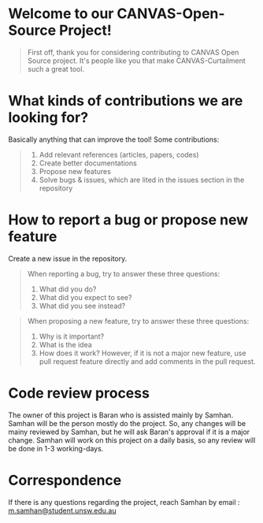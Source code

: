 # Welcome to our CANVAS-Open-Source Project!

>First off, thank you for considering contributing to CANVAS Open Source project. It's people like you that make CANVAS-Curtailment such a great tool.

# What kinds of contributions we are looking for?

Basically anything that can improve the tool! Some contributions:
>1. Add relevant references (articles, papers, codes)
>2. Create better documentations
>3. Propose new features
>4. Solve bugs & issues, which are lited in the issues section in the repository

# How to report a bug or propose new feature
Create a new issue in the repository.
> When reporting a bug, try to answer these three questions:
> 1. What did you do?
> 2. What did you expect to see?
> 3. What did you see instead?

> When proposing a new feature, try to answer these three questions:
> 1. Why is it important?
> 2. What is the idea
> 3. How does it work?
> However, if it is not a major new feature, use pull request feature directly and add comments in the pull request.

# Code review process
The owner of this project is Baran who is assisted mainly by Samhan. Samhan will be the person mostly do the project. 
So, any changes will be mainy reviewed by Samhan, but he will ask Baran's approval if it is a major change. Samhan will work on this project on a daily basis, so any review will be done in 1-3 working-days.

# Correspondence
If there is any questions regarding the project, reach Samhan by email : m.samhan@student.unsw.edu.au

